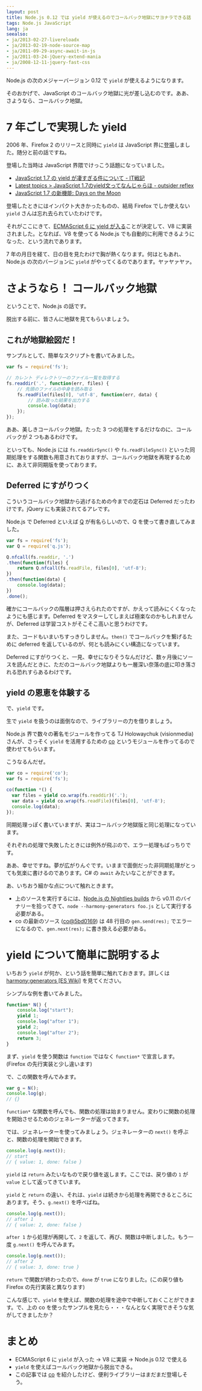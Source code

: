 ```yaml
---
layout: post
title: Node.js 0.12 では yield が使えるのでコールバック地獄にサヨナラできる話
tags: Node.js JavaScript
lang: ja
seealso:
- ja/2013-02-27-livereloadx
- ja/2013-02-19-node-source-map
- ja/2011-09-29-async-await-in-js
- ja/2011-03-24-jQuery-extend-mania
- ja/2008-12-11-jquery-fast-css
---
```

Node.js の次のメジャーバージョン 0.12 で `yield` が使えるようになります。

そのおかげで、JavaScript のコールバック地獄に光が差し込むのです。ああ、さようなら、コールバック地獄。


7 年ごしで実現した yield
========================

2006 年、Firefox 2 のリリースと同時に `yield` は JavaScript 界に[登場](https://developer.mozilla.org/ja/docs/Web/JavaScript/New_in_JavaScript/1.7)しました。随分と前の話ですね。

登場した当時は JavaScript 界隈でけっこう話題になっていました。

* [JavaScript 1.7 の yield が凄すぎる件について - IT戦記](http://d.hatena.ne.jp/amachang/20060805/1154743229)
* [Latest topics > JavaScript 1.7のyield文ってなんじゃらほ - outsider reflex](http://piro.sakura.ne.jp/latest/blosxom/webtech/javascript/2006-08-07_yield.htm)
* [JavaScript 1.7 の新機能: Days on the Moon](http://nanto.asablo.jp/blog/2006/08/12/481381)

登場したときにはインパクト大きかったものの、結局 Firefox でしか使えない `yield` さんは忘れ去られていたわけです。

それがここにきて、[ECMAScript 6 に yield が入る](http://wiki.ecmascript.org/doku.php?id=harmony:generators)ことが決定して、V8 に実装されました。となれば、V8 を使ってる Node.js でも自動的に利用できるようになった、という流れであります。

7 年の月日を経て、日の目を見たわけで胸が熱くなります。何はともあれ、Node.js の次のバージョンに `yield` がやってくるのであります。ヤァヤァヤァ。


さようなら！ コールバック地獄
=============================

ということで、Node.js の話です。

脱出する前に、皆さんに地獄を見てもらいましょう。


これが地獄絵図だ！
------------------

サンプルとして、簡単なスクリプトを書いてみました。

```js
var fs = require('fs');

// カレント ディレクトリーのファイル一覧を取得する
fs.readdir('.', function(err, files) {
    // 先頭のファイルの中身を読み取る
    fs.readFile(files[0], 'utf-8', function(err, data) {
        // 読み取った結果を出力する
        console.log(data);
    });
});
```

ああ、美しきコールバック地獄。たった 3 つの処理をするだけなのに、コールバックが 2 つもあるわけです。

といっても、Node.js には `fs.readdirSync()` や `fs.readFileSync()` といった同期処理をする関数も用意されておりますが、コールバック地獄を再現するために、あえて非同期版を使っております。


Deferred にすがりつく
---------------------

こういうコールバック地獄から逃げるための今までの定石は Deferred だったわけです。jQuery にも実装されてるアレです。

Node.js で Deferred といえば [Q](https://github.com/kriskowal/q) が有名らしいので、Q を使って書き直してみました。

```js
var fs = require('fs');
var Q = require('q.js');

Q.nfcall(fs.readdir, '.')
.then(function(files) {
    return Q.nfcall(fs.readFile, files[0], 'utf-8');
})
.then(function(data) {
    console.log(data);
})
.done();
```

確かにコールバックの階層は押さえられたのですが、かえって読みにくくなったようにも感じます。Deferred をマスターしてしまえば極楽なのかもしれませんが、Deferred は学習コストがそこそこ高いと思うわけです。

また、コードもいまいちすっきりしません。`then()` でコールバックを繋げるために deferred を返しているのが、何とも読みにくい構造になっています。

Deferred にすがりつくと、一見、幸せになりそうなんだけど、数ヶ月後にソースを読んだときに、ただのコールバック地獄よりも一層深い奈落の底に叩き落される恐れすらあるわけです。


yield の恩恵を体験する
----------------------

で、`yield` です。

生で `yield` を扱うのは面倒なので、ライブラリーの力を借りましょう。

Node.js 界で数々の著名モジュールを作ってる TJ Holowaychuk (visionmedia) さんが、さっそく `yield` を活用するための [co] というモジュールを作ってるので使わせてもらいます。

こうなるんだぜ。

```js
var co = require('co');
var fs = require('fs');

co(function *() {
  var files = yield co.wrap(fs.readdir)('.');
  var data = yield co.wrap(fs.readFile)(files[0], 'utf-8');
  console.log(data);
});
```

同期処理っぽく書いていますが、実はコールバック地獄版と同じ処理になっています。

それぞれの処理で失敗したときには例外が飛ぶので、エラー処理もばっちりです。

ああ、幸せですね。夢が広がりんぐです。いままで面倒だった非同期処理がとっても気楽に書けるのであります。C# の `await` みたいなことができます。

あ、いちおう細かな点について触れときます。

* 上のソースを実行するには、[Node.js の Nightlies builds](http://jenkins.nodejs.org/html/nightlies.html) から v0.11 のバイナリーを拾ってきて、`node --harmony-generators foo.js` として実行する必要がある。
* co の最新のソース ([co@5bd0169](https://github.com/visionmedia/co/commit/5bd0169604e82c8f9900ad7b6edf95a5cb23df53)) は 48 行目の `gen.send(res);` でエラーになるので、`gen.next(res);` に書き換える必要がある。


yield について簡単に説明するよ
==============================

いちおう `yield` が何か、という話を簡単に触れておきます。詳しくは [harmony:generators [ES Wiki]](http://wiki.ecmascript.org/doku.php?id=harmony:generators) を見てください。

シンプルな例を書いてみました。

```js
function* N() {
    console.log("start");
    yield 1;
    console.log("after 1");
    yield 2;
    console.log("after 2");
    return 3;
}
```

まず、`yield` を使う関数は `function` ではなく `function*` で宣言します。(Firefox の先行実装と少し違います)

で、この関数を呼んでみます。

```js
var g = N();
console.log(g);
// {}
```

`function*` な関数を呼んでも、関数の処理は始まりません。変わりに関数の処理を開始させるためのジェネレーターが返ってきます。

では、ジェネレーターを使ってみましょう。ジェネレーターの `next()` を呼ぶと、関数の処理を開始できます。

```js
console.log(g.next());
// start
// { value: 1, done: false }
```

`yield` は `return` みたいなもので戻り値を返します。ここでは、戻り値の `1` が `value` として返ってきています。

`yield` と `return` の違い、それは、`yield` は続きから処理を再開できるところにあります。そう、`g.next()` を呼べばね。

```js
console.log(g.next());
// after 1
// { value: 2, done: false }
```

`after 1` から処理が再開して、`2` を返して、再び、関数は中断しました。もう一度 `g.next()` を呼んでみます。

```js
console.log(g.next());
// after 2
// { value: 3, done: true }
```

`return` で関数が終わったので、`done` が `true` になりました。(この戻り値も Firefox の先行実装と異なります)

こんな感じで、`yield` を使えば、関数の処理を途中で中断しておくことができます。で、上の co を使ったサンプルを見たら・・・なんとなく実現できそうな気がしてきましたか？


まとめ
======

* ECMAScript 6 に `yield` が入った → V8 に実装 → Node.js 0.12 で使える
* `yield` を使えばコールバック地獄から脱出できる。
* この記事では [co] を紹介したけど、便利ライブラリーはまだまだ登場しそう。

[co]: (https://github.com/visionmedia/co/)